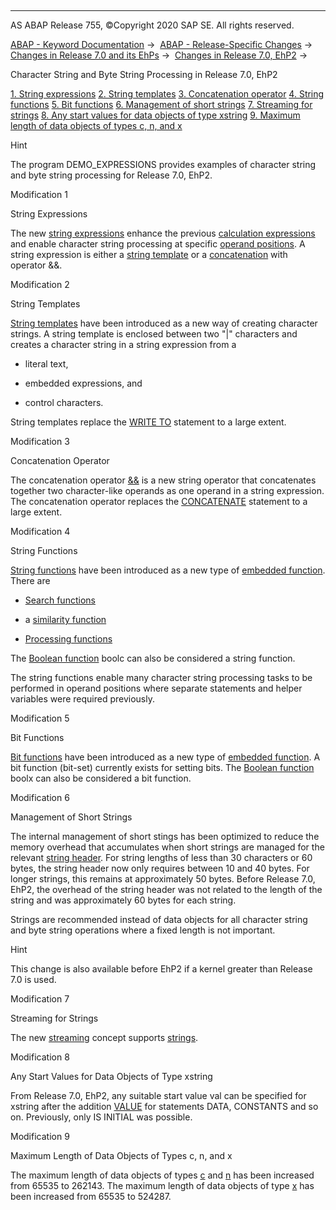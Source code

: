   

* * *

AS ABAP Release 755, ©Copyright 2020 SAP SE. All rights reserved.

[ABAP - Keyword Documentation](https://help.sap.com/doc/abapdocu_755_index_htm/7.55/en-US/abenabap.htm) →  [ABAP - Release-Specific Changes](https://help.sap.com/doc/abapdocu_755_index_htm/7.55/en-US/abennews.htm) →  [Changes in Release 7.0 and its EhPs](https://help.sap.com/doc/abapdocu_755_index_htm/7.55/en-US/abennews-70_ehps.htm) →  [Changes in Release 7.0, EhP2](https://help.sap.com/doc/abapdocu_755_index_htm/7.55/en-US/abennews-71.htm) → 

Character String and Byte String Processing in Release 7.0, EhP2

[1\. String expressions](#!ABAP_MODIFICATION_1@1@)
[2\. String templates](#!ABAP_MODIFICATION_2@2@)
[3\. Concatenation operator](#!ABAP_MODIFICATION_3@3@)
[4\. String functions](#!ABAP_MODIFICATION_4@4@)
[5\. Bit functions](#!ABAP_MODIFICATION_5@5@)
[6\. Management of short strings](#!ABAP_MODIFICATION_6@6@)
[7\. Streaming for strings](#!ABAP_MODIFICATION_7@7@)
[8\. Any start values for data objects of type xstring](#!ABAP_MODIFICATION_8@8@)
[9\. Maximum length of data objects of types c, n, and x](#!ABAP_MODIFICATION_9@9@)

Hint

The program DEMO\_EXPRESSIONS provides examples of character string and byte string processing for Release 7.0, EhP2.

Modification 1

String Expressions

The new [string expressions](https://help.sap.com/doc/abapdocu_755_index_htm/7.55/en-US/abapcompute_string.htm) enhance the previous [calculation expressions](https://help.sap.com/doc/abapdocu_755_index_htm/7.55/en-US/abencalculation_expression_glosry.htm "Glossary Entry") and enable character string processing at specific [operand positions](https://help.sap.com/doc/abapdocu_755_index_htm/7.55/en-US/abenexpression_positions.htm). A string expression is either a [string template](https://help.sap.com/doc/abapdocu_755_index_htm/7.55/en-US/abenstring_templates.htm) or a [concatenation](https://help.sap.com/doc/abapdocu_755_index_htm/7.55/en-US/abenstring_operators.htm) with operator &&.

Modification 2

String Templates

[String templates](https://help.sap.com/doc/abapdocu_755_index_htm/7.55/en-US/abenstring_templates.htm) have been introduced as a new way of creating character strings. A string template is enclosed between two "|" characters and creates a character string in a string expression from a

-   literal text,

-   embedded expressions, and

-   control characters.

String templates replace the [WRITE TO](https://help.sap.com/doc/abapdocu_755_index_htm/7.55/en-US/abapwrite_to.htm) statement to a large extent.

Modification 3

Concatenation Operator

The concatenation operator [&&](https://help.sap.com/doc/abapdocu_755_index_htm/7.55/en-US/abenstring_operators.htm) is a new string operator that concatenates together two character-like operands as one operand in a string expression. The concatenation operator replaces the [CONCATENATE](https://help.sap.com/doc/abapdocu_755_index_htm/7.55/en-US/abapconcatenate.htm) statement to a large extent.

Modification 4

String Functions

[String functions](https://help.sap.com/doc/abapdocu_755_index_htm/7.55/en-US/abenstring_functions.htm) have been introduced as a new type of [embedded function](https://help.sap.com/doc/abapdocu_755_index_htm/7.55/en-US/abenbuiltin_function_glosry.htm "Glossary Entry"). There are

-   [Search functions](https://help.sap.com/doc/abapdocu_755_index_htm/7.55/en-US/abensearch_functions.htm)
    

-   a [similarity function](https://help.sap.com/doc/abapdocu_755_index_htm/7.55/en-US/abendistance_functions.htm)
    

-   [Processing functions](https://help.sap.com/doc/abapdocu_755_index_htm/7.55/en-US/abenprocess_functions.htm)

The [Boolean function](https://help.sap.com/doc/abapdocu_755_index_htm/7.55/en-US/abenboole_functions.htm) boolc can also be considered a string function.

The string functions enable many character string processing tasks to be performed in operand positions where separate statements and helper variables were required previously.

Modification 5

Bit Functions

[Bit functions](https://help.sap.com/doc/abapdocu_755_index_htm/7.55/en-US/abenbit_functions.htm) have been introduced as a new type of [embedded function](https://help.sap.com/doc/abapdocu_755_index_htm/7.55/en-US/abenbuiltin_function_glosry.htm "Glossary Entry"). A bit function (bit-set) currently exists for setting bits. The [Boolean function](https://help.sap.com/doc/abapdocu_755_index_htm/7.55/en-US/abenboole_functions.htm) boolx can also be considered a bit function.

Modification 6

Management of Short Strings

The internal management of short stings has been optimized to reduce the memory overhead that accumulates when short strings are managed for the relevant [string header](https://help.sap.com/doc/abapdocu_755_index_htm/7.55/en-US/abenmemory_consumption_1.htm). For string lengths of less than 30 characters or 60 bytes, the string header now only requires between 10 and 40 bytes. For longer strings, this remains at approximately 50 bytes. Before Release 7.0, EhP2, the overhead of the string header was not related to the length of the string and was approximately 60 bytes for each string.

Strings are recommended instead of data objects for all character string and byte string operations where a fixed length is not important.

Hint

This change is also available before EhP2 if a kernel greater than Release 7.0 is used.

Modification 7

Streaming for Strings

The new [streaming](https://help.sap.com/doc/abapdocu_755_index_htm/7.55/en-US/abenstreaming_glosry.htm "Glossary Entry") concept supports [strings](https://help.sap.com/doc/abapdocu_755_index_htm/7.55/en-US/abenstring_streams.htm).

Modification 8

Any Start Values for Data Objects of Type xstring

From Release 7.0, EhP2, any suitable start value val can be specified for xstring after the addition [VALUE](https://help.sap.com/doc/abapdocu_755_index_htm/7.55/en-US/abapdata_options.htm) for statements DATA, CONSTANTS and so on. Previously, only IS INITIAL was possible.

Modification 9

Maximum Length of Data Objects of Types c, n, and x

The maximum length of data objects of types [c](https://help.sap.com/doc/abapdocu_755_index_htm/7.55/en-US/abenbuilt_in_types_complete.htm) and [n](https://help.sap.com/doc/abapdocu_755_index_htm/7.55/en-US/abenbuilt_in_types_complete.htm) has been increased from 65535 to 262143. The maximum length of data objects of type [x](https://help.sap.com/doc/abapdocu_755_index_htm/7.55/en-US/abenbuilt_in_types_complete.htm) has been increased from 65535 to 524287.